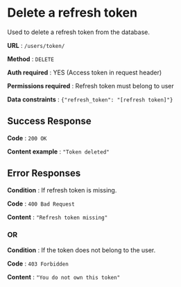 # Delete a refresh token

Used to delete a refresh token from the database.

**URL** : `/users/token/`

**Method** : `DELETE`

**Auth required** : YES (Access token in request header)

**Permissions required** : Refresh token must belong to user

**Data constraints** : `{"refresh_token": "[refresh token]"}`

## Success Response

**Code** : `200 OK`

**Content example** : `"Token deleted"`

## Error Responses

**Condition** : If refresh token is missing.

**Code** : `400 Bad Request`

**Content** : `"Refresh token missing"`

### OR

**Condition** : If the token does not belong to the user.

**Code** : `403 Forbidden`

**Content** : `"You do not own this token"`